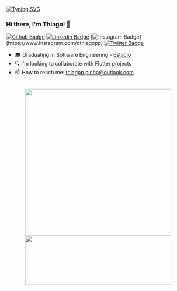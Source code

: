 [![Typing SVG](https://readme-typing-svg.herokuapp.com?font=Fira+Code&size=22&color=F700BC&background=FFFFFF00&vCenter=true&width=500&lines=Welcome+to+Thiago+Pinho's+repository)](https://git.io/typing-svg)

### Hi there, I'm Thiago! 👋

[![Github Badge](https://img.shields.io/badge/-Github-000?style=for-the-badge&logo=Github&logoColor=white&link=https://github.com/thiagopinho)](https://github.com/thiagopinho)
[![Linkedin Badge](https://img.shields.io/badge/-LinkedIn-blue?style=for-the-badge&logo=Linkedin&logoColor=white&link=https://www.linkedin.com/in/thiagopereirapinho/)](https://www.linkedin.com/in/othiagopp/)
[![Instagram Badge](https://img.shields.io/badge/-Instagram-BF008C?style=for-the-badge&logo=Instagram&logoColor=white&link=https://www.instagram.com/othiagopp")](https://www.instagram.com/othiagopp) 
[![Twitter Badge](https://img.shields.io/badge/-Twitter-1DA1F2?style=for-the-badge&logo=twitter&logoColor=white&link=https://www.twitter.com/othiagopp)](https://www.twitter.com/othiagopp) 

- 🎓 Graduating in Software Engineering - <a href="https://estacio.br/"> Estácio</a> <br>
- 🔍️ I'm looking to collaborate with Flutter projects
- 📫 How to reach me: thiagop.pinho@outlook.com <br><br>

<p align = "center">
<img src="https://github-readme-stats.vercel.app/api/wakatime?username=thiagopinho&hide=css,xml,html,text,java,git,kotlin,Git%20Config,markdown,json,groovy,other,php,properties,bash,powershell&theme=jolly") width="400">
  <img src="https://github-readme-streak-stats.herokuapp.com/?user=thiagopinho&theme=jolly" height="135" width="400">
</p>
